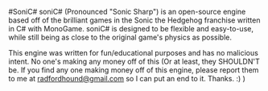 #SoniC\# 
soniC# (Pronounced "Sonic Sharp") is an open-source engine based off of the brilliant games in the Sonic the Hedgehog franchise written in C# with MonoGame. soniC# is designed to be flexible and easy-to-use, while still being as close to the original game's physics as possible.

This engine was written for fun/educational purposes and has no malicious intent. No one's making any money off of this (Or at least, they SHOULDN'T be. If you find any one making money off of this engine, please report them to me at radfordhound@gmail.com so I can put an end to it. Thanks. :) )
